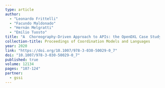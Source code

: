 ```yaml
---
type: article
author:
  - "Leonardo Frittelli"
  - "Facundo Maldonado"
  - "Hernán Melgratti"
  - "Emilio Tuosto"
title: "A  Choreography-Driven Approach to APIs: the OpenDXL Case Study"
collection-title: Proceedings of Coordination Models and Languages
year: 2020
link: "https://doi.org/10.1007/978-3-030-50029-0_7"
doi: "10.1007/978-3-030-50029-0_7"
published: true
volume: 12134
pages: "107-124"
partner:
  - gssi
---
```

